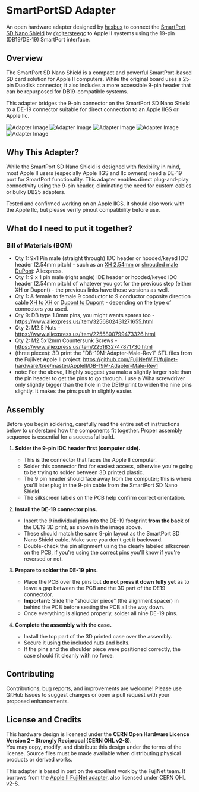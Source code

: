 # SmartPortSD Adapter

An open hardware adapter designed by [hexbus](https://github.com/hexbus) to connect the [SmartPort SD Nano Shield](https://github.com/djtersteegc/smartportsd/tree/main/smartportsd-nano-shield) by [@djtersteegc](https://github.com/djtersteegc) to Apple II systems using the 19-pin (DB19/DE-19) SmartPort interface.

## Overview

The SmartPort SD Nano Shield is a compact and powerful SmartPort-based SD card solution for Apple II computers. While the original board uses a 25-pin Duodisk connector, it also includes a more accessible 9-pin header that can be repurposed for DB19-compatible systems.

This adapter bridges the 9-pin connector on the SmartPort SD Nano Shield to a DE-19 connector suitable for direct connection to an Apple IIGS or Apple IIc.

![Adapter Image](https://github.com/hexbus/smartportSD-adapter/blob/main/db19%20to%209%20pin%20Smartport%20SD%20Adapter.png)
![Adapter Image](https://github.com/hexbus/smartportSD-adapter/blob/main/IMG_2669.jpg)
![Adapter Image](https://github.com/hexbus/smartportSD-adapter/blob/main/IMG_2670.jpg)
![Adapter Image](https://github.com/hexbus/smartportSD-adapter/blob/main/IMG_2671.jpg)
![Adapter Image](https://github.com/hexbus/smartportSD-adapter/blob/main/IMG_2672.jpg)

## Why This Adapter?

While the SmartPort SD Nano Shield is designed with flexibility in mind, most Apple II users (especially Apple IIGS and IIc owners) need a DE-19 port for SmartPort functionality. This adapter enables direct plug-and-play connectivity using the 9-pin header, eliminating the need for custom cables or bulky DB25 adapters.

Tested and confirmed working on an Apple IIGS. It should also work with the Apple IIc, but please verify pinout compatibility before use.

## What do I need to put it together?

### Bill of Materials (BOM)
- Qty 1: 9x1 Pin male (straight through) IDC header or hooded/keyed IDC header (2.54mm pitch) - such as an [XH 2.54mm](https://www.aliexpress.us/item/3256805407027838.html?spm=a2g0o.order_list.order_list_main.62.35a618021c0Zqn&gatewayAdapt=glo2usa) or [shrouded male DuPont](https://www.aliexpress.us/item/3256805243290163.html?spm=a2g0o.order_list.order_list_main.123.35a618021c0Zqn&gatewayAdapt=glo2usa): Aliexpress.
- Qty 1: 9 x 1 pin male (right angle) IDE header or hooded/keyed IDC header (2.54mm pitch) of whatever you got for the previous step (either XH or Dupont) - the previous links have those versions as well.
- Qty 1: A female to female 9 conductor to 9 conductor opposite direction cable [XH to XH](https://www.aliexpress.us/item/2251832672911708.html?spm=a2g0o.order_list.order_list_main.183.35a618021c0Zqn&gatewayAdapt=glo2usa) or [Dupont to Dupont](https://www.aliexpress.us/item/2255800932917997.html?spm=a2g0o.order_list.order_list_main.108.35a618021c0Zqn&gatewayAdapt=glo2usa) - depending on the type of connectors you used.  
- Qty 9: DB type 1.0mm pins, you might wants spares too - https://www.aliexpress.us/item/3256802431271655.html
- Qty 2: M2.5 Nuts - https://www.aliexpress.us/item/2255800799473326.html
- Qty 2: M2.5x12mm Countersunk Screws - https://www.aliexpress.us/item/2251832747871730.html
- (three pieces): 3D print the "DB-19M-Adapter-Male-Rev1" STL files from the FujiNet Apple II project: https://github.com/FujiNetWIFI/fujinet-hardware/tree/master/AppleII/DB-19M-Adapter-Male-Rev1
- note: For the above, I highly suggest you male a slightly larger hole than the pin header to get the pins to go through.  I use a Wiha screwdriver only slightly bigger than the hole in the DE19 print to widen the nine pins slightly.  It makes the pins push in slightly easier.

## Assembly

Before you begin soldering, carefully read the entire set of instructions below to understand how the components fit together. Proper assembly sequence is essential for a successful build.

1. **Solder the 9-pin IDC header first (computer side).**  
   - This is the connector that faces the Apple II computer.  
   - Solder this connector first for easiest access, otherwise you're going to be trying to solder between 3D printed plastic.  
   - The 9 pin header should face away from the computer; this is where you'll later plug in the 9-pin cable from the SmartPort SD Nano Shield.  
   - The silkscreen labels on the PCB help confirm correct orientation.

2. **Install the DE-19 connector pins.**  
   - Insert the 9 individual pins into the DE-19 footprint **from the back** of the DE19 3D print, as shown in the image above.  
   - These should match the same 9-pin layout as the SmartPort SD Nano Shield cable.  Make sure you don't get it backward.
   - Double-check the pin alignment using the clearly labeled silkscreen on the PCB, if you're using the correct pins you'll know if you're reversed or not.

3. **Prepare to solder the DE-19 pins.**  
   - Place the PCB over the pins but **do not press it down fully yet** as to leave a gap between the PCB and the 3D part of the DE19 connectdor.
   - **Important:** Slide the "shoulder piece" (the alignment spacer) in behind the PCB before seating the PCB all the way down.  
   - Once everything is aligned properly, solder all nine DE-19 pins.

4. **Complete the assembly with the case.**  
   - Install the top part of the 3D printed case over the assembly.
   - Secure it using the included nuts and bolts.  
   - If the pins and the shoulder piece were positioned correctly, the case should fit cleanly with no force.

## Contributing

Contributions, bug reports, and improvements are welcome! Please use GitHub Issues to suggest changes or open a pull request with your proposed enhancements.

## License and Credits

This hardware design is licensed under the **CERN Open Hardware Licence Version 2 – Strongly Reciprocal (CERN OHL v2-S)**.  
You may copy, modify, and distribute this design under the terms of the license. Source files must be made available when distributing physical products or derived works.

This adapter is based in part on the excellent work by the FujiNet team. It borrows from the [Apple II FujiNet adapter](https://github.com/FujiNetWIFI/fujinet-hardware/tree/master/AppleII), also licensed under CERN OHL v2-S.
